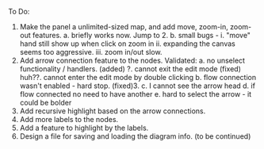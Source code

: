 To Do:

1. Make the panel a unlimited-sized map, and add move, zoom-in, zoom-out features.
   a. briefly works now. Jump to 2.
   b. small bugs - 
       i. "move" hand still show up when click on zoom in
       ii. expanding the canvas seems too aggressive.
       iii. zoom in/out slow.
2. Add arrow connection feature to the nodes. Validated:
   a. no unselect functionality / handlers. (added)
        ?. cannot exit the edit mode (fixed)
           huh??. cannot enter the edit mode by double clicking 
   b. flow connection wasn't enabled - hard stop. (fixed)3. 
   c. I cannot see the arrow head
   d. if flow connected no need to have another
   e. hard to select the arrow - it could be bolder
3. Add recursive highlight based on the arrow connections.
4. Add more labels to the nodes.
5. Add a feature to highlight by the labels.
6. Design a file for saving and loading the diagram info.
(to be continued)